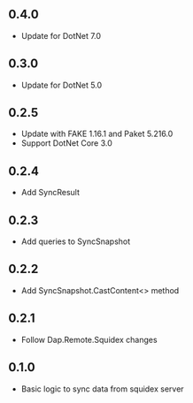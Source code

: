 ## 0.4.0
* Update for DotNet 7.0

## 0.3.0
* Update for DotNet 5.0

## 0.2.5
* Update with FAKE 1.16.1 and Paket 5.216.0
* Support DotNet Core 3.0

## 0.2.4
* Add SyncResult

## 0.2.3
* Add queries to SyncSnapshot

## 0.2.2
* Add SyncSnapshot.CastContent<> method

## 0.2.1
* Follow Dap.Remote.Squidex changes

## 0.1.0
* Basic logic to sync data from squidex server

